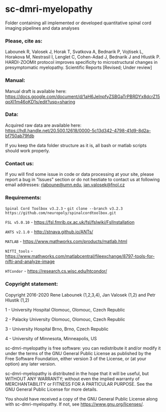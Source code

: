# sc-dmri-myelopathy
Folder containing all implemented or developed quantitative spinal cord imaging pipelines and data analyses

### Please, cite as:
Labounek R, Valosek J, Horak T, Svatkova A, Bednarik P, Vojtisek L, Horakova M, Nestrasil I, Lenglet C, Cohen-Adad J, Bednarik J and Hlustik P. HARDI-ZOOMit protocol improves specificity to microstructural changes in presymptomatic myelopathy. Scientific Reports [Revised; Under review]

### Manual:
Manual draft is available here: https://docs.google.com/document/d/1aH6JeInpfyZSBGaTrPBRDYx8dcrZ15qoXl1m46oKD1s/edit?usp=sharing

### Data:
Acquired raw data are available here: https://hdl.handle.net/20.500.12618/0000-5c13d342-4798-41d9-8d2a-bf750ab79fdb

If you keep the data folder structure as it is, all bash or matlab scripts should work properly.

### Contact us:
If you will find some issue in code or data processing at your site, please report a bug in "Issues" section or do not hestiate to contact us at following email addresses: rlaboune@umn.edu, jan.valosek@fnol.cz

### Requirements:
`Spinal Cord Toolbox v3.2.3` - `git clone --branch v3.2.3 https://github.com/neuropoly/spinalcordtoolbox.git`

`FSL v5.0.10` - https://fsl.fmrib.ox.ac.uk/fsl/fslwiki/FslInstallation

`ANTS v2.1.0` - http://stnava.github.io/ANTs/

`MATLAB` - https://www.mathworks.com/products/matlab.html

`NIfTI_tools` - https://www.mathworks.com/matlabcentral/fileexchange/8797-tools-for-nifti-and-analyze-image

`HTCondor` - https://research.cs.wisc.edu/htcondor/


### Copyright statement:

Copyright 2016-2020 Rene Labounek (1,2,3,4), Jan Valosek (1,2) and Petr Hlustik (1,2)

1 - University Hospital Olomouc, Olomouc, Czech Republic

2 - Palacky University Olomouc, Olomouc, Czech Republic

3 - University Hospital Brno, Brno, Czech Republic 

4 - University of Minnesota, Minneapolis, US

sc-dmri-myelopathy is free software: you can redistribute it and/or modify
it under the terms of the GNU General Public License as published by
the Free Software Foundation, either version 3 of the License, or
(at your option) any later version.

sc-dmri-myelopathy is distributed in the hope that it will be useful,
but WITHOUT ANY WARRANTY; without even the implied warranty of
MERCHANTABILITY or FITNESS FOR A PARTICULAR PURPOSE.  See the
GNU General Public License for more details.

You should have received a copy of the GNU General Public License
along with sc-dmri-myelopathy.  If not, see <https://www.gnu.org/licenses/>.
